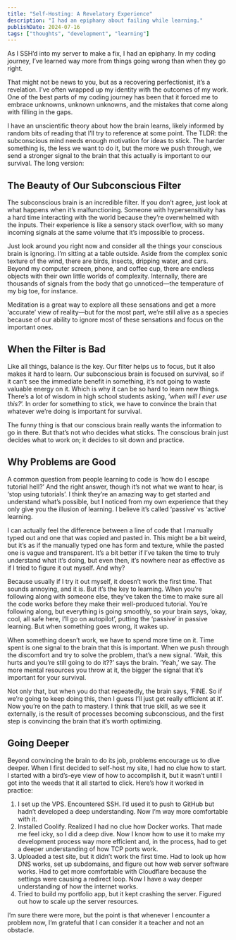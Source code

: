 ```yaml
---
title: "Self-Hosting: A Revelatory Experience"
description: "I had an epiphany about failing while learning."
publishDate: 2024-07-16
tags: ["thoughts", "development", "learning"]
---
```


As I SSH’d into my server to make a fix, I had an epiphany. In my coding journey, I’ve learned way more from things going wrong than when they go right.

That might not be news to you, but as a recovering perfectionist, it’s a revelation. I’ve often wrapped up my identity with the outcomes of my work. One of the best parts of my coding journey has been that it forced me to embrace unknowns, unknown unknowns, and the mistakes that come along with filling in the gaps.

I have an unscientific theory about how the brain learns, likely informed by random bits of reading that I’ll try to reference at some point. The TLDR: the subconscious mind needs enough motivation for ideas to stick. The harder something is, the less we want to do it, but the more we push through, we send a stronger signal to the brain that this actually is important to our survival. The long version:

## The Beauty of Our Subconscious Filter

The subconscious brain is an incredible filter. If you don’t agree, just look at what happens when it’s malfunctioning. Someone with hypersensitivity has a hard time interacting with the world because they’re overwhelmed with the inputs. Their experience is like a sensory stack overflow, with so many incoming signals at the same volume that it’s impossible to process.

Just look around you right now and consider all the things your conscious brain is ignoring. I’m sitting at a table outside. Aside from the complex sonic texture of the wind, there are birds, insects, dripping water, and cars. Beyond my computer screen, phone, and coffee cup, there are endless objects with their own little worlds of complexity. Internally, there are thousands of signals from the body that go unnoticed—the temperature of my big toe, for instance.

Meditation is a great way to explore all these sensations and get a more ‘accurate’ view of reality—but for the most part, we’re still alive as a species because of our ability to ignore most of these sensations and focus on the important ones.

## When the Filter is Bad

Like all things, balance is the key. Our filter helps us to focus, but it also makes it hard to learn. Our subconscious brain is focused on survival, so if it can’t see the immediate benefit in something, it’s not going to waste valuable energy on it. Which is why it can be so hard to learn new things. There’s a lot of wisdom in high school students asking, ‘_when will I ever use this?_’. In order for something to stick, we have to convince the brain that whatever we’re doing is important for survival.

The funny thing is that our conscious brain really wants the information to go in there. But that’s not who decides what sticks. The conscious brain just decides what to work on; it decides to sit down and practice.

## Why Problems are Good

A common question from people learning to code is ‘how do I escape tutorial hell?’ And the right answer, though it’s not what we want to hear, is ‘stop using tutorials’. I think they’re an amazing way to get started and understand what’s possible, but I noticed from my own experience that they only give you the illusion of learning. I believe it’s called ‘passive’ vs ‘active’ learning.

I can actually feel the difference between a line of code that I manually typed out and one that was copied and pasted in. This might be a bit weird, but it’s as if the manually typed one has form and texture, while the pasted one is vague and transparent. It’s a bit better if I’ve taken the time to truly understand what it’s doing, but even then, it’s nowhere near as effective as if I tried to figure it out myself. And why?

Because usually if I try it out myself, it doesn’t work the first time. That sounds annoying, and it is. But it’s the key to learning. When you’re following along with someone else, they’ve taken the time to make sure all the code works before they make their well-produced tutorial. You’re following along, but everything is going smoothly, so your brain says, ‘okay, cool, all safe here, I’ll go on autopilot’, putting the ‘passive’ in passive learning. But when something goes wrong, it wakes up.

When something doesn’t work, we have to spend more time on it. Time spent is one signal to the brain that this is important. When we push through the discomfort and try to solve the problem, that’s a new signal. ‘Wait, this hurts and you’re still going to do it??’ says the brain. ‘Yeah,’ we say. The more mental resources you throw at it, the bigger the signal that it’s important for your survival.

Not only that, but when you do that repeatedly, the brain says, ‘FINE. So if we’re going to keep doing this, then I guess I’ll just get really efficient at it’. Now you’re on the path to mastery. I think that true skill, as we see it externally, is the result of processes becoming subconscious, and the first step is convincing the brain that it’s worth optimizing.

## Going Deeper

Beyond convincing the brain to do its job, problems encourage us to dive deeper. When I first decided to self-host my site, I had no clue how to start. I started with a bird’s-eye view of how to accomplish it, but it wasn’t until I got into the weeds that it all started to click. Here’s how it worked in practice:

1. I set up the VPS. Encountered SSH. I’d used it to push to GitHub but hadn’t developed a deep understanding. Now I’m way more comfortable with it.
2. Installed Coolify. Realized I had no clue how Docker works. That made me feel icky, so I did a deep dive. Now I know how to use it to make my development process way more efficient and, in the process, had to get a deeper understanding of how TCP ports work.
3. Uploaded a test site, but it didn’t work the first time. Had to look up how DNS works, set up subdomains, and figure out how web server software works. Had to get more comfortable with Cloudflare because the settings were causing a redirect loop. Now I have a way deeper understanding of how the internet works.
4. Tried to build my portfolio app, but it kept crashing the server. Figured out how to scale up the server resources.

I’m sure there were more, but the point is that whenever I encounter a problem now, I’m grateful that I can consider it a teacher and not an obstacle.
